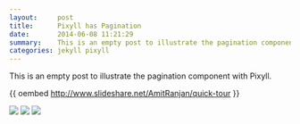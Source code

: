 ```yaml
---
layout:     post
title:      Pixyll has Pagination
date:       2014-06-08 11:21:29
summary:    This is an empty post to illustrate the pagination component with Pixyll.
categories: jekyll pixyll
---
```


This is an empty post to illustrate the pagination component with Pixyll.


{{ oembed http://www.slideshare.net/AmitRanjan/quick-tour }}


<img src="https://farm8.staticflickr.com/7309/13977819079_c15a2ab5cb_z.jpg">
<img src="https://flic.kr/p/oe6x2L">
<img src="https://c3.staticflickr.com/3/2895/14588043290_462db1a58c_z.jpg">
